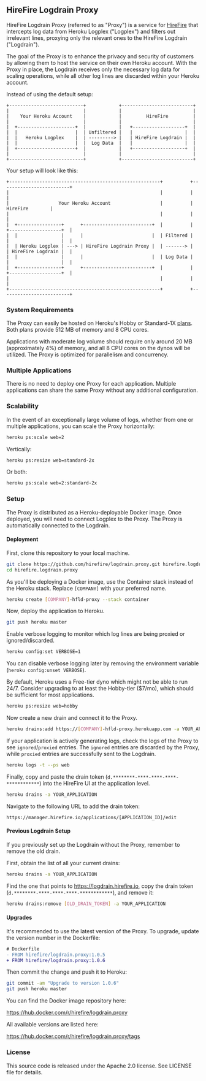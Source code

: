 ## HireFire Logdrain Proxy

HireFire Logdrain Proxy (referred to as "Proxy") is a service for [HireFire] that intercepts log data from Heroku Logplex ("Logplex") and filters out irrelevant lines, proxying only the relevant ones to the HireFire Logdrain ("Logdrain").

The goal of the Proxy is to enhance the privacy and security of customers by allowing them to host the service on their own Heroku account. With the Proxy in place, the Logdrain receives only the necessary log data for scaling operations, while all other log lines are discarded within your Heroku account.

Instead of using the default setup:

```text
+---------------------------+            +--------------------------+
|                           |            |                          |
|    Your Heroku Account    |            |         HireFire         |
|                           |            |                          |
|  +---------------------+  |            |   +-------------------+  |
|  |                     |  | Unfiltered |   |                   |  |
|  |   Heroku Logplex    |  | ---------> |   | HireFire Logdrain |  |
|  |                     |  |  Log Data  |   |                   |  |
|  +---------------------+  |            |   +-------------------+  |
|                           |            |                          |
+---------------------------+            +--------------------------+
```

Your setup will look like this:

```text
+-------------------------------------------------------+          +-------------------------+
|                                                       |          |                         |
|                  Your Heroku Account                  |          |         HireFire        |
|                                                       |          |                         |
|  +----------------+      +-------------------------+  |          |  +-------------------+  |
|  |                |      |                         |  | Filtered |  |                   |  |
|  | Heroku Logplex | ---> | HireFire Logdrain Proxy |  | -------> |  | HireFire Logdrain |  |
|  |                |      |                         |  | Log Data |  |                   |  |
|  +----------------+      +-------------------------+  |          |  +-------------------+  |
|                                                       |          |                         |
+-------------------------------------------------------+          +-------------------------+
```


### System Requirements

The Proxy can easily be hosted on Heroku's Hobby or Standard-1X [plans]. Both plans provide 512 MB of memory and 8 CPU cores.

Applications with moderate log volume should require only around 20 MB (approximately 4%) of memory, and all 8 CPU cores on the dynos will be utilized. The Proxy is optimized for parallelism and concurrency.


### Multiple Applications

There is no need to deploy one Proxy for each application. Multiple applications can share the same Proxy without any additional configuration.


### Scalability

In the event of an exceptionally large volume of logs, whether from one or multiple applications, you can scale the Proxy horizontally:

```sh
heroku ps:scale web=2
```

Vertically:

```sh
heroku ps:resize web=standard-2x
```

Or both:

```sh
heroku ps:scale web=2:standard-2x
```


### Setup

The Proxy is distributed as a Heroku-deployable Docker image. Once deployed, you will need to connect Logplex to the Proxy. The Proxy is automatically connected to the Logdrain.


#### Deployment

First, clone this repository to your local machine.

```sh
git clone https://github.com/hirefire/logdrain.proxy.git hirefire.logdrain.proxy
cd hirefire.logdrain.proxy
```

As you'll be deploying a Docker image, use the Container stack instead of the Heroku stack. Replace `[COMPANY]` with your preferred name.

```sh
heroku create [COMPANY]-hfld-proxy --stack container
```

Now, deploy the application to Heroku.

```sh
git push heroku master
```

Enable verbose logging to monitor which log lines are being proxied or ignored/discarded.

```sh
heroku config:set VERBOSE=1
```

You can disable verbose logging later by removing the environment variable (`heroku config:unset VERBOSE`).

By default, Heroku uses a Free-tier dyno which might not be able to run 24/7. Consider upgrading to at least the Hobby-tier ($7/mo), which should be sufficient for most applications.

```sh
heroku ps:resize web=hobby
```

Now create a new drain and connect it to the Proxy.

```sh
heroku drains:add https://[COMPANY]-hfld-proxy.herokuapp.com -a YOUR_APPLICATION
```

If your application is actively generating logs, check the logs of the Proxy to see `ignored`/`proxied` entries. The `ignored` entries are discarded by the Proxy, while `proxied` entries are successfully sent to the Logdrain.

```sh
heroku logs -t --ps web
```

Finally, copy and paste the drain token (`d.********-****-****-****-************`) into the HireFire UI at the application level.

```sh
heroku drains -a YOUR_APPLICATION
```

Navigate to the following URL to add the drain token:

```text
https://manager.hirefire.io/applications/[APPLICATION_ID]/edit
```


#### Previous Logdrain Setup

If you previously set up the Logdrain without the Proxy, remember to remove the old drain.

First, obtain the list of all your current drains:

```sh
heroku drains -a YOUR_APPLICATION
```

Find the one that points to https://logdrain.hirefire.io, copy the drain token (`d.********-****-****-****-************`), and remove it:

```sh
heroku drains:remove [OLD_DRAIN_TOKEN] -a YOUR_APPLICATION
```


#### Upgrades

It's recommended to use the latest version of the Proxy. To upgrade, update the version number in the Dockerfile:

```diff
# Dockerfile
- FROM hirefire/logdrain.proxy:1.0.5
+ FROM hirefire/logdrain.proxy:1.0.6
```

Then commit the change and push it to Heroku:

```sh
git commit -am "Upgrade to version 1.0.6"
git push heroku master
```

You can find the Docker image repository here:

https://hub.docker.com/r/hirefire/logdrain.proxy

All available versions are listed here:

https://hub.docker.com/r/hirefire/logdrain.proxy/tags


### License

This source code is released under the Apache 2.0 license. See LICENSE file for details.

[HireFire]: https://www.hirefire.io
[plans]: https://www.heroku.com/pricing
